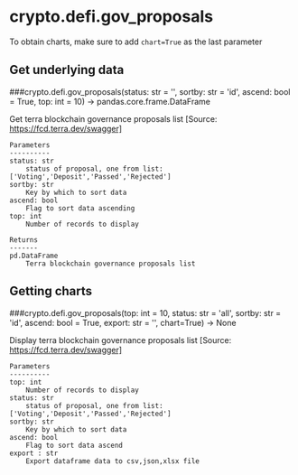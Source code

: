 # crypto.defi.gov_proposals

To obtain charts, make sure to add `chart=True` as the last parameter

## Get underlying data 
###crypto.defi.gov_proposals(status: str = '', sortby: str = 'id', ascend: bool = True, top: int = 10) -> pandas.core.frame.DataFrame

Get terra blockchain governance proposals list [Source: https://fcd.terra.dev/swagger]

    Parameters
    ----------
    status: str
        status of proposal, one from list: ['Voting','Deposit','Passed','Rejected']
    sortby: str
        Key by which to sort data
    ascend: bool
        Flag to sort data ascending
    top: int
        Number of records to display

    Returns
    -------
    pd.DataFrame
        Terra blockchain governance proposals list

## Getting charts 
###crypto.defi.gov_proposals(top: int = 10, status: str = 'all', sortby: str = 'id', ascend: bool = True, export: str = '', chart=True) -> None

Display terra blockchain governance proposals list [Source: https://fcd.terra.dev/swagger]

    Parameters
    ----------
    top: int
        Number of records to display
    status: str
        status of proposal, one from list: ['Voting','Deposit','Passed','Rejected']
    sortby: str
        Key by which to sort data
    ascend: bool
        Flag to sort data ascend
    export : str
        Export dataframe data to csv,json,xlsx file
